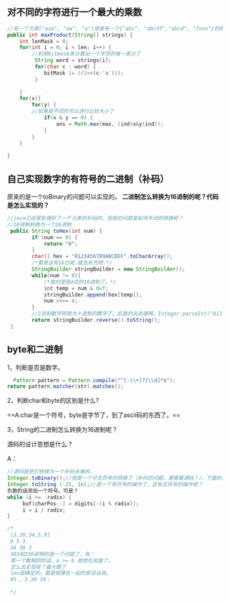 ## 对不同的字符进行一个最大的乘数
~~~ java
//有一个元素["aaa", "aa", "a"]或者有一个{"abc", "abcdf","abcd", "foou"}的两个例子；
public int maxProduct(String[] strings) {
	int lenMask = 0;
	for(int i = 0; i < len; i++) {
		//利用bitmask来计算出一个字符的唯一表示了
		 String word = strings[i];
		 for(char c : word) {
		 	bitMask |= ((1<<(c-'a')));
		 }
		 
	}
	for(x){
		for(y) {
		//如果是不同的可以进行比较大小了
			if(x & y == 0) {
				ans = Math.max(max, (ind)x&y(ind));
			}
		}
	}
	
}
~~~
## 自己实现数字的有符号的二进制（补码）
原来的是一个toBinary的问题可以实现的。 
**二进制怎么转换为16进制的呢？代码是怎么实现的？**

~~~ java
//java已经是处理好了一个元素的补码的。但我的问题是如何手动的转换呢？
//10进制转换为一个16进制
 public String toHex(int num) {
        if (num == 0) {
            return "0";
        }
        char[] hex = "0123456789ABCDEF".toCharArray();
        /*要是没有16位呢.就去补充吧.*/
        StringBuilder stringBuilder = new StringBuilder();
        while(num != 0){
            /*取的是低4位的10进制了。*/
            int temp = num & 0xf;
            stringBuilder.append(hex[temp]);
            num >>>= 4;
        }
        //2进制数字转换为十进制的数字了。后面的去处理啊。Integer.parseInt("011", 2);
        return stringBuilder.reverse().toString();
 }
~~~

## byte和二进制

1，判断是否是数字。

~~~ java
  Pattern pattern = Pattern.compile("^[-\\+]?[\\d]*$");  
return pattern.matcher(str).matches();  
~~~



2，判断char和byte的区别是什么?

==A:char是一个符号，byte是字节了，到了ascii码的东西了。==

3，String的二进制怎么转换为16进制呢？

源码的设计思想是什么？

A：

```java
//源码是把它转换为一个补码去做的，
Integer.toBinary();//他是一个可无符号的转换了（补码的问题，需要看源码！），下面的是一个有符号的转换。
Integer.toString (-25, 16);//是一个有符号的操作了，还有无符号的操作呢？
负数的话添加一个符号。可是？
while (i <= -radix) {
     buf[charPos--] = digits[-(i % radix)];
     i = i / radix;
} 

/*
 [3,30,34,5,9]
 9 5 3 
 34 30 3
 303和330说明的是一个问题了，有：
 第一个数相同的话，a >= b 就放在前面了。
 怎么去实现呢？最大数了
 len是确定的，要是链接在一起的那没话说。
 95 、3 30 34；
 
 */

```
